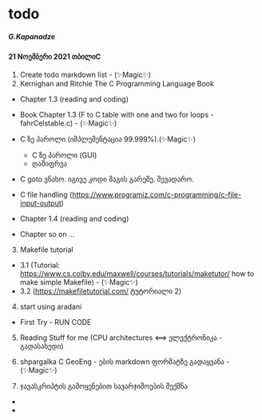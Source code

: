 # todo
##### G.Kapanadze

#### 21 Nოემბერი 2021 თბილიC

1. Create todo markdown list - (✨Magic✨)
2. Kernighan and Ritchie The C Programming Language Book

- Chapter 1.3 (reading and coding)
 - Book Chapter 1.3 (F to C table with one and two for loops - fahrCelstable.c) - (✨Magic✨)
 - C ზე პაროლი (იმპლემენტაცია 99.999%).(✨Magic✨)
   - C ზე პაროლი (GUI)
   - დაშიფრვა
 - C goto ვნახო. იგივე კოდი მაგის გარეშე. შევადარო.
 - C file handling (https://www.programiz.com/c-programming/c-file-input-output)

- Chapter 1.4 (reading and coding)
- Chapter so on ...

3. Makefile tutorial
- 3.1 (Tutorial: https://www.cs.colby.edu/maxwell/courses/tutorials/maketutor/ how to make simple Makefile) - (✨Magic✨)
- 3.2 (https://makefiletutorial.com/ ტუტორიალი 2)

4. start using aradani
- First Try - RUN CODE

5. Reading Stuff for me (CPU architectures <==> ელექტრონიკა - გადასახედი)

6. shpargalka C GeoEng - ების markdown ფორმატზე გადაყვანა - (✨Magic✨)

7. ჯავასკრიპტის გამოყენებით სავარჯიშოების შექმნა
 -
 -

